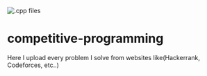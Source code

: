 ![.cpp files](https://img.shields.io/github/languages/count/omagdy7/competitive-programming.svg?label=.cpp%20files&logo=github&style=flat-square)

# competitive-programming
Here I upload every problem I solve from websites like(Hackerrank, Codeforces, etc..)


